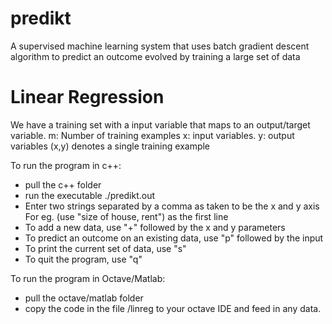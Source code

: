 # predikt
A supervised machine learning system that uses batch gradient descent algorithm to predict an outcome evolved by training a large set of data

# Linear Regression
We have a training set with a input variable that maps to an output/target variable.
	m: Number of training examples
	x: input variables.
	y: output variables
	(x,y) denotes a single training example

To run the program in c++:
- pull the c++ folder
- run the executable ./predikt.out
- Enter two strings separated by a comma as taken to be the x and y axis
For eg. (use "size of house, rent") as the first line
- To add a new data, use "+" followed by the x and y parameters
- To predict an outcome on an existing data, use "p" followed by the input
- To print the current set of data, use "s"
- To quit the program, use "q"

To run the program in Octave/Matlab:
- pull the octave/matlab folder
- copy the code in the file /linreg to your octave IDE and feed in any data.
